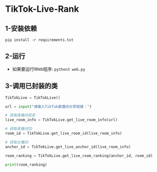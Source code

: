 # TikTok-Live-Rank

## 1-安装依赖
`pip install -r requirements.txt`

## 2-运行

- 如果要运行Web程序: `python3 web.py`

## 3-调用已封装的类

```python
TikTokLive = TikTokLive()

url = input("请输入TikTok直播间分享链接：")

# 获取直播间信息
live_room_info = TikTokLive.get_live_room_info(url)

# 获取直播间ID
room_id = TikTokLive.get_live_room_id(live_room_info)

# 获取主播ID
anchor_id = TikTokLive.get_live_anchor_id(live_room_info)

room_ranking = TikTokLive.get_live_room_ranking(anchor_id, room_id)

print(room_ranking)

```
